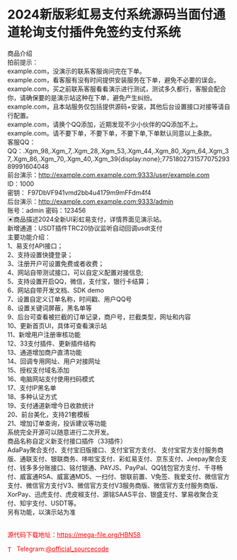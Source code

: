 # 2024新版彩虹易支付系统源码当面付通道轮询支付插件免签约支付系统

商品介绍<br>拍前提示：<br>example.com，没演示的联系客服询问完在下单。<br>example.com，看客服有没有时间提供安装服务在下单，避免不必要的误会。<br>example.com，买之前联系客服看看演示进行测试，测试多久都行，客服会配合你，请确保要的是演示站这种在下单，避免产生纠纷。<br>example.com，且本站服务仅包括提供源码+安装，其他后台设置接口对接等请自行配置。<br>example.com，请换个QQ添加，近期发现不少小伙伴的QQ添加不上。<br>example.com。请不要下单，不要下单，不要下单,下单默认同意以上条款。<br>客服QQ： QQ：.Xgm_98,.Xgm_7,.Xgm_28,.Xgm_53,.Xgm_44,.Xgm_80,.Xgm_64,.Xgm_37,.Xgm_86,.Xgm_70,.Xgm_40,.Xgm_39{display:none};775180273157707529389991604048<br>前台演示：http://example.com.example.com:9333/user/example.com<br>         ID：1000<br>         密钥： F97DbVF941vmd2bb4u4179m9mFFdm4f4<br>后台演示：http://example.com.example.com:9333/admin<br>         账号：admin      密码：123456<br>▣商品描述2024全新UI彩虹易支付，详情界面见演示站。<br>新增通道：USDT插件TRC20协议监听自动回调usdt支付<br>主要功能介绍：<br>1、易支付API接口；<br>2、支持设置快捷登录；<br>3、注册开户可设置免费或者收费；<br>4、网站自带测试接口，可以自定义配置对接信息;<br>5、支持设置开启QQ，微信，支付宝，银行卡结算；<br>6、网站自带开发文档、SDK demo<br>7、设置自定义订单名称，时间戳、用户QQ号<br>8、设置关键词屏蔽，黑名单等<br>9、后台可查看被拦截的订单记录，商户号，拦截类型，网址和内容<br>10、更新首页UI，具体可查看演示站<br>11、新增用户注册审核功能<br>12、33支付插件、更新插件结构<br>13、通道增加商户直清功能<br>14、回调专用网址、用户对接网址<br>15、授权支付域名添加<br>16、电脑网站支付使用扫码模式<br>17、支付IP黑名单<br>18、多种认证方式<br>19、支付通道新增今日收款统计<br>20、前台美化，支持21套模板<br>21、增加订单查询，投诉建议等功能<br>系统完全开源可以随意进行二次开发。<br>商品名称自定义新支付接口插件（33插件）<br>AdaPay聚合支付、支付宝旧版接口、支付宝官方支付、 支付宝官方支付服务商版、通联支付、银联商务、哆啦宝支付、彩虹易支付、京东支付、Jeepay聚合支付、钱多多分账接口、铭付银通、PAYJS、PayPal、QQ钱包官方支付、千寻畅付、威富通RSA、威富通MD5、一扫付、银联前置、V免签、我爱支付、微信官方支付、微信官方支付V3、微信官方支付V3服务商版、微信官方支付服务商版、XorPay、迅虎支付、虎皮椒支付、源铭SAAS平台、银盛支付、掌易收聚合支付、知宇支付、USDT等。<br>另有功能，以演示站为准<br><br>


<p style="color: red;">源代码下载地址：<a href="https://mega-file.org/HBN58" style="color: red;">https://mega-file.org/HBN58</a></p><p style="color: red;"><img src="https://cdn-icons-png.flaticon.com/512/2111/2111646.png" alt="Telegram Icon" style="width: 16px; vertical-align: middle; margin-right: 5px;">Telegram:<a href="https://t.me/official_sourcecode" style="color: red;">@official_sourcecode</a></p>